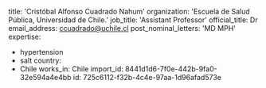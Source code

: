 title: 'Cristóbal Alfonso Cuadrado Nahum'
organization: 'Escuela de Salud Pública, Universidad de Chile.'
job_title: 'Assistant Professor'
official_title: Dr
email_address: ccuadrado@uchile.cl
post_nominal_letters: 'MD MPH'
expertise:
  - hypertension
  - salt
country:
  - Chile
works_in: Chile
import_id: 8441d1d6-7f0e-442b-9fa0-32e594a4e4bb
id: 725c6112-f32b-4c4e-97aa-1d96afad573e
